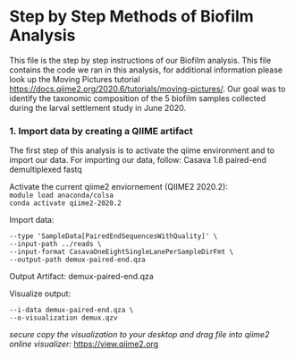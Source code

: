 # Step by Step Methods of Biofilm Analysis 
   This file is the step by step instructions of our Biofilm analysis. This file contains the code we ran in this analysis, for additional information please look up the Moving Pictures tutorial https://docs.qiime2.org/2020.6/tutorials/moving-pictures/. Our goal was to identify the taxonomic composition of the 5 biofilm samples collected during the larval settlement study in June 2020.  
   
### 1. Import data by creating a QIIME artifact 
The first step of this analysis is to activate the qiime environment and to import our data. For importing our data, follow: Casava 1.8 paired-end demultiplexed fastq   

   Activate the current qiime2 enviornement (QIIME2 2020.2):   
   `module load anaconda/colsa`     
   `conda activate qiime2-2020.2`   
   
   Import data: 
   ```qiime tools import \
  --type 'SampleData[PairedEndSequencesWithQuality]' \
  --input-path ../reads \
  --input-format CasavaOneEightSingleLanePerSampleDirFmt \
  --output-path demux-paired-end.qza
  ```    
  
  Output Artifact: demux-paired-end.qza   
  
  Visualize output:
  ```qiime demux summarize \
  --i-data demux-paired-end.qza \
  --o-visualization demux.qzv
  ```    
  *secure copy the visualization to your desktop and drag file into qiime2 online visualizer:* https://view.qiime2.org  
  
  
